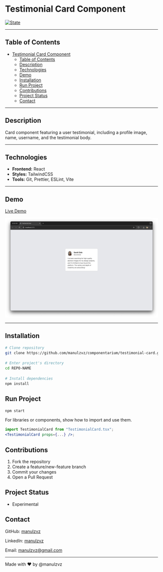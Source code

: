 # Testimonial Card Component

[![State](https://img.shields.io/badge/state-in%20development-yellow)](https://github.com/manulzvz/componentarium/testimonial-card)

---

## Table of Contents

- [Testimonial Card Component](#testimonial-card-component)
  - [Table of Contents](#table-of-contents)
  - [Description](#description)
  - [Technologies](#technologies)
  - [Demo](#demo)
  - [Installation](#installation)
  - [Run Project](#run-project)
  - [Contributions](#contributions)
  - [Project Status](#project-status)
  - [Contact](#contact)

---

## Description

Card component featuring a user testimonial, including a profile image, name, username, and the testimonial body.

---

## Technologies

- **Frontend:** React
- **Styles:** TailwindCSS
- **Tools:** Git, Prettier, ESLint, Vite

---

## Demo

[Live Demo](https://manulzvz.github.io/componentarium/testimonial-card/)

![Testimonial Card Screenshot](./public/testimonial-card.JPG)

---

## Installation

```bash
# Clone repository
git clone https://github.com/manulzvz/componentarium/testimonial-card.git

# Enter project's directory
cd REPO-NAME

# Install dependencies
npm install
```

## Run Project

```bash
npm start
```

For libraries or components, show how to import and use them.

```jsx
import TestimonialCard from "TestimonialCard.tsx";
<TestimonialCard props={...} />;
```

## Contributions

1. Fork the repository
2. Create a feature/new-feature branch
3. Commit your changes
4. Open a Pull Request

## Project Status

- Experimental

## Contact

GitHub: [manulzvz](https://github.com/manulzvz)

LinkedIn: [manulzvz](https://www.linkedin.com/in/manulzvz/)

Email: <manulzvz@gmail.com>

---

Made with ♥︎ by @manulzvz
